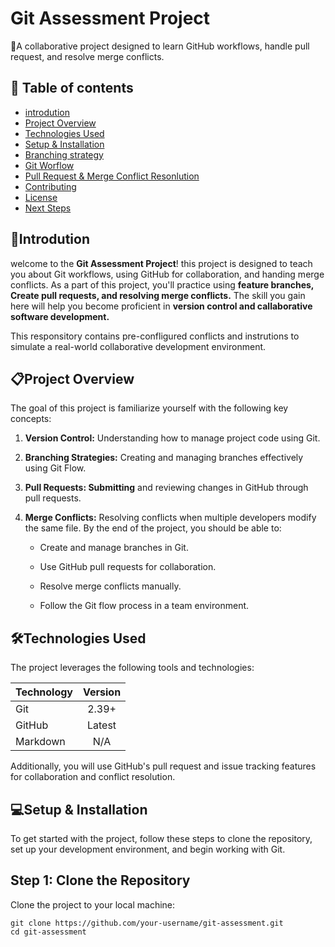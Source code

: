 # Git Assessment Project

🚀A collaborative project designed to learn GitHub workflows, handle pull request, and resolve merge conflicts.

## 📜 Table of contents

- [introdution]()
- [Project Overview]()
- [Technologies Used]()
- [Setup & Installation]()
- [Branching strategy]()
- [Git Worflow]()
- [Pull Request & Merge Conflict Resonlution]()
- [Contributing]()
- [License]()
- [Next Steps]()

## 📌Introdution

welcome to the **Git Assessment Project**! this project is designed to teach you about Git workflows, using GitHub for collaboration, and handing merge conflicts. As a part of this project, you'll practice using **feature branches, Create pull requests, and resolving merge conflicts.** The skill you gain here will help you become proficient in **version control and callaborative software development.**

This responsitory contains pre-confligured conflicts and instrutions to simulate a real-world collaborative development environment.

## 📋Project Overview

The goal of this project is familiarize yourself with the following key concepts:

1. **Version Control:** Understanding how to manage project code using Git.
2. **Branching Strategies:** Creating and managing branches effectively using Git Flow.
3. **Pull Requests: Submitting** and reviewing changes in GitHub through pull requests.
4. **Merge Conflicts:** Resolving conflicts when multiple developers modify the same file. By the end of the project, you should be able to:

   - Create and manage branches in Git.

   - Use GitHub pull requests for collaboration.

   - Resolve merge conflicts manually.

   - Follow the Git flow process in a team environment.

## 🛠️Technologies Used

The project leverages the following tools and technologies:

| **Technology** | **Version** |
| -------------- | :---------: |
| Git            |    2.39+    |
| GitHub         |   Latest    |
| Markdown       |     N/A     |

Additionally, you will use GitHub's pull request and issue tracking features for collaboration and conflict resolution.

## 💻Setup & Installation

To get started with the project, follow these steps to clone the repository, set up your development environment, and begin working with Git.

## Step 1: Clone the Repository

Clone the project to your local machine:

```
git clone https://github.com/your-username/git-assessment.git
cd git-assessment
```
